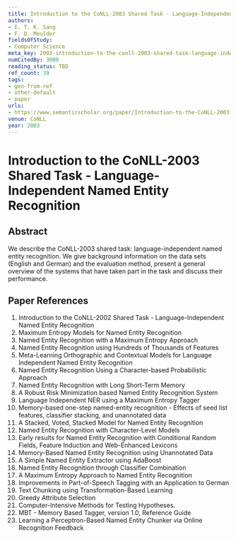 ```yaml
---
title: Introduction to the CoNLL-2003 Shared Task - Language-Independent Named Entity Recognition
authors:
- E. T. K. Sang
- F. D. Meulder
fieldsOfStudy:
- Computer Science
meta_key: 2003-introduction-to-the-conll-2003-shared-task-language-independent-named-entity-recognition
numCitedBy: 3000
reading_status: TBD
ref_count: 39
tags:
- gen-from-ref
- other-default
- paper
urls:
- https://www.semanticscholar.org/paper/Introduction-to-the-CoNLL-2003-Shared-Task:-Named-Sang-Meulder/10f97f1fb4f5c2c8e6c44d4a33da46d331dd4aeb?sort=total-citations
venue: CoNLL
year: 2003
---
```


# Introduction to the CoNLL-2003 Shared Task - Language-Independent Named Entity Recognition

## Abstract

We describe the CoNLL-2003 shared task: language-independent named entity recognition. We give background information on the data sets (English and German) and the evaluation method, present a general overview of the systems that have taken part in the task and discuss their performance.

## Paper References

1. Introduction to the CoNLL-2002 Shared Task - Language-Independent Named Entity Recognition
2. Maximum Entropy Models for Named Entity Recognition
3. Named Entity Recognition with a Maximum Entropy Approach
4. Named Entity Recognition using Hundreds of Thousands of Features
5. Meta-Learning Orthographic and Contextual Models for Language Independent Named Entity Recognition
6. Named Entity Recognition Using a Character-based Probabilistic Approach
7. Named Entity Recognition with Long Short-Term Memory
8. A Robust Risk Minimization based Named Entity Recognition System
9. Language Independent NER using a Maximum Entropy Tagger
10. Memory-based one-step named-entity recognition - Effects of seed list features, classifier stacking, and unannotated data
11. A Stacked, Voted, Stacked Model for Named Entity Recognition
12. Named Entity Recognition with Character-Level Models
13. Early results for Named Entity Recognition with Conditional Random Fields, Feature Induction and Web-Enhanced Lexicons
14. Memory-Based Named Entity Recognition using Unannotated Data
15. A Simple Named Entity Extractor using AdaBoost
16. Named Entity Recognition through Classifier Combination
17. A Maximum Entropy Approach to Named Entity Recognition
18. Improvements in Part-of-Speech Tagging with an Application to German
19. Text Chunking using Transformation-Based Learning
20. Greedy Attribute Selection
21. Computer-Intensive Methods for Testing Hypotheses.
22. MBT - Memory Based Tagger, version 1.0, Reference Guide
23. Learning a Perceptron-Based Named Entity Chunker via Online Recognition Feedback
